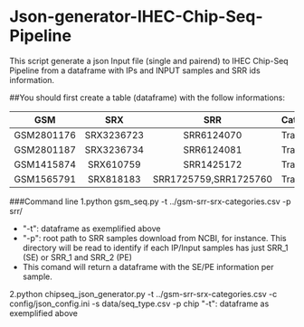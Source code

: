 # Json-generator-IHEC-Chip-Seq-Pipeline

This script generate a json Input file (single and pairend) to IHEC Chip-Seq Pipeline from a dataframe with IPs and INPUT samples and SRR ids information.

##You should first create a table (dataframe) with the follow informations:

|GSM | SRX | SRR | Categories|
|-----------|:-----------:|:--------:|------------|
|GSM2801176 | SRX3236723 | SRR6124070 | Trait|
|GSM2801187 | SRX3236734 | SRR6124081 | Trait|
|GSM1415874 | SRX610759 | SRR1425172 | Trait|
GSM1565791 | SRX818183 | SRR1725759,SRR1725760 | Trait|


###Command line
1.python gsm_seq.py -t ../gsm-srr-srx-categories.csv -p srr/
  - "-t": dataframe as exemplified above
  - "-p": root path to SRR samples download from NCBI, for instance. This directory will be read to identify if each IP/Input samples has just SRR_1 (SE) or SRR_1 and SRR_2 (PE)
  - This comand will return a dataframe with the SE/PE information per sample. 

2.python chipseq_json_generator.py -t ../gsm-srr-srx-categories.csv -c config/json_config.ini -s data/seq_type.csv -p chip "-t": dataframe as exemplified above
 
